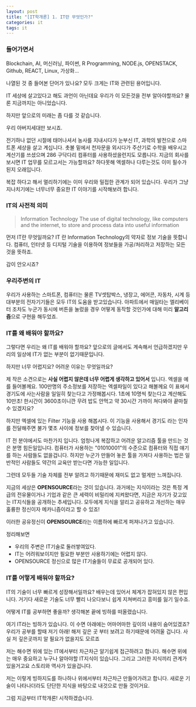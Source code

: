 ```yaml
---
layout: post
title: "[IT학개론] 1. IT란 무엇인가?"
categories: it
tags: it
---
```


### 들어가면서

Blockchain, AI, 머신러닝, 파이썬, R Programming, NODE.js, OPENSTACK, Github, REACT, Linux, 가상화...

나열된 것 중 들어본 단어가 있나요?
모두 크게는 IT와 관련된 용어입니다.

IT 세상에 살고있다고 해도 과언이 아닌데요
우리가 이 모든것을 전부 알아야할까요?
물론 지금까지는 아니었습니다. 

하지만 앞으로의 미래는 좀 다를 것 같습니다.

우리 아버지세대만 보시죠. 

전기하나 없던 시절에 태어나셔서 농사를 지내시다가 눈부신 IT, 과학의 발전으로 스마트폰 세상을 살고 계십니다.
촛불 밑에서 천자문을 외시다가 주산기로 수학을 배우시고 계산기를 쓰셨으며 286 구닥다리 컴퓨터를 사용하셨을런지도 모릅니다.
지금의 회사를 보시면 IT 업무를 모르고서는 가능할까요?
하다못해 엑셀하나 다루는것도 이미 필수가 된지 오래입니다.

복잡 하다고 해서 멀리하기에는 이미 우리와 밀접한 관계가 되어 있습니다.
우리가 그냥 지나치기에는 너무너무 중요한 IT 이야기를 시작해보려 합니다.

### IT의 사전적 의미

> Information Technology
  The use of digital technology, like computers and the internet, to store and process data into useful information

먼저 IT란 무엇일까요?
IT 란 Information Technology의 약자로 정보 기술을 뜻합니다.
컴퓨터, 인터넷 등 디지털 기술을 이용하여 정보들을 가공/처리하고 저장하는 모든 것을 뜻하죠.

감이 안오시죠?

### 우리주변의 IT

우리가 사용하는 스마트폰, 컴퓨터는 물론
TV셋탑박스, 냉장고, 에어콘, 자동차, 시계 등 대부분의 전자기기들은 모두 IT의 도움을 받고있습니다.
아파트에서 매일타는 엘리베이터 조차도 누군가 동시에 버튼을 눌렀을 경우 어떻게 동작할 것인가에 대해 미리 **알고리즘**으로 구현을 해두었죠.

### IT를 왜 배워야 할까요?

그렇다면 우리는 왜 IT를 배워야 할까요?
앞으로의 글에서도 계속해서 언급하겠지만 우리의 일상에 IT가 없는 부분이 없기때문입니다.

하지만 너무 어렵지요?
어려운 이유는 무엇일까요?

제 작은 소견으로는 **사실 어렵지 않은데 너무 어렵게 생각하고 있어서** 입니다.
엑셀을 예를 들어볼께요. 
100만명의 주소정보를 저장하는 엑셀파일이 있다고 해볼께요
이 표에서 경기도에 사는사람을 일일히 찾는다고 가정해봅시다.
1초에 10명씩 찾는다고 계산해도 10만초! 한시간이 3600초이니깐 무려 밥도 안먹고 약 30시간 가까이 쳐다봐야 끝마칠 수 있겠지요?

하지만 엑셀에 있는 Filter 기능을 사용 해봅시다.
이 기능을 사용해서 경기도 라는 인자를 전달해주면 불가 몇초 사이에 정보를 찾아낼 수 있습니다.

IT 전 분야에서도 마찬가지 입니다. 엄청나게 복잡하고 어려운 알고리즘 툴을 만드는 것은 분명 힘든일입니다.
컴퓨터가 사용하는 "01010001"의 수준으로 컴퓨터와 직접 얘기를 하는 사람들도 없을겁니다.
하지만 누군가 만들어 놓은 툴을 가져다 사용하는 법은 일반적인 사람들도 약간의 교육만 받는다면 가능한 일입니다.

그런데 모두들 기술 자체를 전부 알려고 하기때문에 재미도 없고 멀게만 느껴집니다.

지금의 세상은 **OPENSOURCE**라는 것이 있습니다.
과거에는 지식이라는 것은 특정 계급의 전유물이거나 기업과 같은 큰 세력이 비밀리에 지켜왔다면,
지금은 자기가 갖고있는 IT지식들을 공개하는 추세입니다. 
모두에게 지식을 알리고 공유하고 개선하는 매우 훌륭한 정신이자 메카니즘이라고 할 수 있죠!

이러한 공유정신이 **OPENSOURCE**라는 이름하에 빠르게 퍼져나가고 있습니다.

정리해보면

- 우리의 주변은 IT기술로 둘러쌓여있다.
- IT는 어려워보이지만 필요한 부분만 사용하기에는 어렵지 않다.
- OPENSOURCE 정신으로 많은 IT기술들이 무료로 공개되어 있다.

### IT를 어떻게 배워야 할까요?

IT의 기술이 너무 빠르게 성장해서일까요?
배우는데 있어서 체계가 잡혀있지 않은 편입니다.
거기다 새로운 기술도 너무 빨리 나오다보니 쉽게 지쳐버리고 흥미를 잃기 일수죠.

어떻게 IT를 공부하면 좋을까? 생각해본 끝에 빙하를 떠올렸습니다.

여기 IT라는 빙하가 있습니다.
이 수면 아래에는 어마어마한 깊이의 내용이 숨어있겠죠?
우리가 공부를 할때 저기 아래! 해저 깊은 곳 부터 보려고 하기때문에 어려울 겁니다.
사실 저 깊은곳까지 알 필요가 없을지도 모르죠

저는 해수면 위에 있는 IT에서부터 차근차근 알기쉽게 접근하려고 합니다.
해수면 위에는 매우 중요하고 누구나 알아야할 IT지식이 있습니다. 그리고 그러한 지식끼리 관계가 있을거고요
스토리와 역사가 있을겁니다.

저는 이렇게 빙하지도를 하나하나 위에서부터 차근차근 만들어가려고 합니다.
새로운 기술이 나타나더라도 단단한 지식을 바탕으로 내것으로 만들 것이거요.

그럼 지금부터 
IT학개론! 시작하겠습니다.






